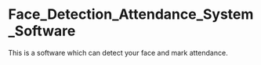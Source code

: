 # Face_Detection_Attendance_System_Software
This is a software which can detect your face and mark attendance.

